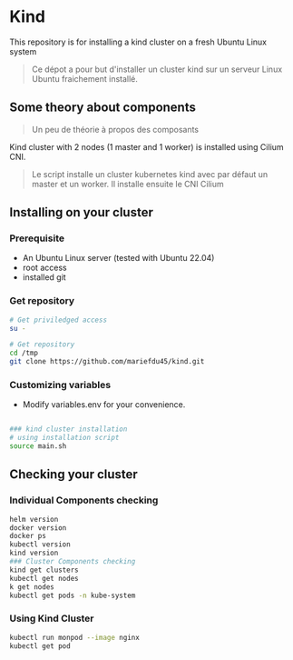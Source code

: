 # Kind
This repository is for installing a kind cluster on a fresh Ubuntu Linux system

> Ce dépot a pour but d'installer un cluster kind sur un serveur Linux Ubuntu fraichement installé.


## Some theory about components
> Un peu de théorie à propos des composants

Kind cluster with 2 nodes (1 master and 1 worker) is installed using Cilium CNI.
> Le script installe un cluster kubernetes kind avec par défaut un master et un worker. Il installe ensuite le CNI Cilium


## Installing on your cluster
### Prerequisite
- An Ubuntu Linux server (tested with Ubuntu 22.04)
- root access
- installed git

### Get repository
```bash
# Get priviledged access
su -
```
```bash
# Get repository
cd /tmp
git clone https://github.com/mariefdu45/kind.git
```
### Customizing variables
- Modify variables.env for your convenience.
  
```bash

### kind cluster installation
# using installation script
source main.sh
```

## Checking your cluster
### Individual Components checking
```bash
helm version
docker version
docker ps
kubectl version
kind version
### Cluster Components checking
kind get clusters
kubectl get nodes
k get nodes
kubectl get pods -n kube-system 
```


### Using Kind Cluster
```bash
kubectl run monpod --image nginx
kubectl get pod
```

